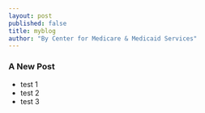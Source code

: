 ```yaml
---
layout: post
published: false
title: myblog
author: "By Center for Medicare & Medicaid Services"
---
```


### A New Post

- test 1
- test 2
- test 3


